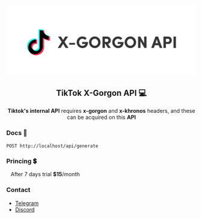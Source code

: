 <div align="center">
  <img src="images/banner.svg" width="500">
</div>

<h2 align="center">
  TikTok X-Gorgon API 💻
</h2>

<p align="center">
  <strong>Tiktok's internal API</strong> requires <strong>x-gorgon</strong> and <strong>x-khronos</strong> headers, and these can be acquired on this <strong>API</strong>
</p>

### Docs :closed_book:
```curl
POST http://localhost/api/generate
```

### Princing 💲
&nbsp;&nbsp; After 7 days trial **$15**/month

### Contact
- [Telegram]()
- [Discord]()
